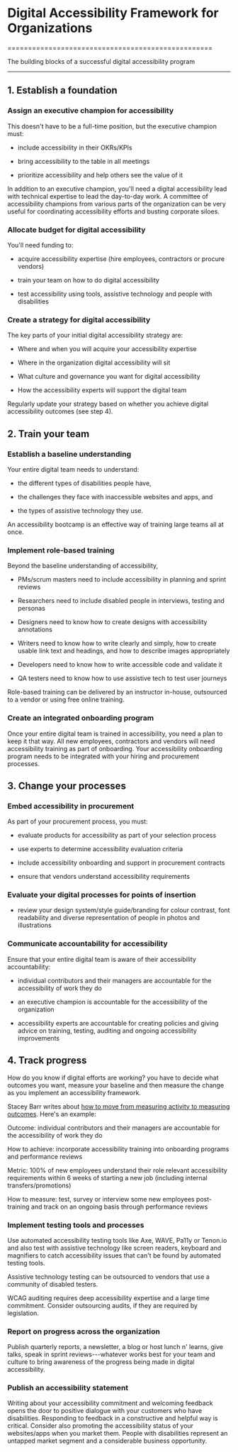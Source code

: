 # Digital Accessibility Framework for Organizations
==================================================

The building blocks of a successful digital accessibility program

* * * * *

## 1\. Establish a foundation

### Assign an executive champion for accessibility

This doesn't have to be a full-time position, but the executive champion must: 

-   include accessibility in their OKRs/KPIs

-   bring accessibility to the table in all meetings

-   prioritize accessibility and help others see the value of it

In addition to an executive champion, you'll need a digital accessibility lead with technical expertise to lead the day-to-day work. A committee of accessibility champions from various parts of the organization can be very useful for coordinating accessibility efforts and busting corporate siloes.

### Allocate budget for digital accessibility

You'll need funding to: 

-   acquire accessibility expertise (hire employees, contractors or procure vendors)

-   train your team on how to do digital accessibility

-   test accessibility using tools, assistive technology and people with disabilities

### Create a strategy for digital accessibility

The key parts of your initial digital accessibility strategy are:

-   Where and when you will acquire your accessibility expertise

-   Where in the organization digital accessibility will sit 

-   What culture and governance you want for digital accessibility

-   How the accessibility experts will support the digital team

Regularly update your strategy based on whether you achieve digital accessibility outcomes (see step 4).

## 2\. Train your team

### Establish a baseline understanding

Your entire digital team needs to understand:

-   the different types of disabilities people have, 

-   the challenges they face with inaccessible websites and apps, and 

-   the types of assistive technology they use.

An accessibility bootcamp is an effective way of training large teams all at once.

### Implement role-based training

Beyond the baseline understanding of accessibility, 

-   PMs/scrum masters need to include accessibility in planning and sprint reviews

-   Researchers need to include disabled people in interviews, testing and personas

-   Designers need to know how to create designs with accessibility annotations

-   Writers need to know how to write clearly and simply, how to create usable link text and headings, and how to describe images appropriately

-   Developers need to know how to write accessible code and validate it

-   QA testers need to know how to use assistive tech to test user journeys

Role-based training can be delivered by an instructor in-house, outsourced to a vendor or using free online training.

### Create an integrated onboarding program

Once your entire digital team is trained in accessibility, you need a plan to keep it that way. All new employees, contractors and vendors will need accessibility training as part of onboarding. Your accessibility onboarding program needs to be integrated with your hiring and procurement processes.

## 3\. Change your processes

### Embed accessibility in procurement

As part of your procurement process, you must:

-   evaluate products for accessibility as part of your selection process

-   use experts to determine accessibility evaluation criteria

-   include accessibility onboarding and support in procurement contracts 

-   ensure that vendors understand accessibility requirements 

### Evaluate your digital processes for points of insertion

-   review your design system/style guide/branding for colour contrast, font readability and diverse representation of people in photos and illustrations

### Communicate accountability for accessibility

Ensure that your entire digital team is aware of their accessibility accountability: 

-   individual contributors and their managers are accountable for the accessibility of work they do

-   an executive champion is accountable for the accessibility of the organization 

-   accessibility experts are accountable for creating policies and giving advice on training, testing, auditing and ongoing accessibility improvements

## 4\. Track progress

How do you know if digital efforts are working? you have to decide what outcomes you want, measure your baseline and then measure the change as you implement an accessibility framework.

Stacey Barr writes about [how to move from measuring activity to measuring outcomes](https://www.staceybarr.com/measure-up/how-to-move-from-activity-measures-to-outcome-measures/). Here's an example:

Outcome: individual contributors and their managers are accountable for the accessibility of work they do

How to achieve: incorporate accessibility training into onboarding programs and performance reviews

Metric: 100% of new employees understand their role relevant accessibility requirements within 6 weeks of starting a new job (including internal transfers/promotions)

How to measure: test, survey or interview some new employees post-training and track on an ongoing basis through performance reviews

### Implement testing tools and processes

Use automated accessibility testing tools like Axe, WAVE, Pa11y or Tenon.io and also test with assistive technology like screen readers, keyboard and magnifiers to catch accessibility issues that can't be found by automated testing tools.

Assistive technology testing can be outsourced to vendors that use a community of disabled testers.

WCAG auditing requires deep accessibility expertise and a large time commitment. Consider outsourcing audits, if they are required by legislation.

### Report on progress across the organization

Publish quarterly reports, a newsletter, a blog or host lunch n' learns, give talks, speak in sprint reviews---whatever works best for your team and culture to bring awareness of the progress being made in digital accessibility.

### Publish an accessibility statement

Writing about your accessibility commitment and welcoming feedback opens the door to positive dialogue with your customers who have disabilities. Responding to feedback in a constructive and helpful way is critical. Consider also promoting the accessibility status of your websites/apps when you market them. People with disabilities represent an untapped market segment and a considerable business opportunity.
